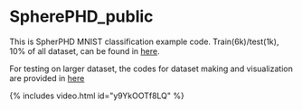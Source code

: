 SpherePHD_public
===============
This is SpherPHD MNIST classification example code. 
Train(6k)/test(1k), 10% of all dataset, can be found in [here](https://drive.google.com/drive/folders/1rvvedIZ8H0Qw4iYqmGyeR_X4QKCMppmJ?usp=sharing). 

For testing on larger dataset, the codes for dataset making and visualization are provided in [here](https://drive.google.com/open?id=1ZVx8E33d8z1_feBkMQ-UB_I2ogWO6jc3)

 {% includes video.html id="y9YkOOTf8LQ" %}  
